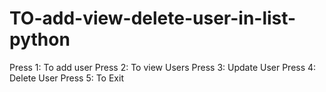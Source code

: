 # TO-add-view-delete-user-in-list-python
Press 1: To add user     Press 2: To view Users     Press 3: Update User     Press 4: Delete User     Press 5: To Exit
